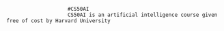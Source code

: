 
                        #CS50AI
                        CS50AI is an artificial intelligence course given free of cost by Harvard University